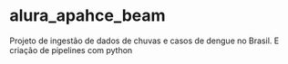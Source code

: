 # alura_apahce_beam
Projeto de ingestão de dados de chuvas e casos de dengue no Brasil. E criação de pipelines com python
